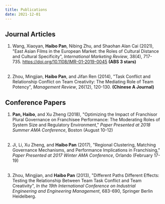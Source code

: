 ```yaml
---
title: Publications
date: 2021-12-01
---
```


## Journal Articles

1.  Wang, Xiaoyan, **Haibo Pan**, Nibing Zhu, and Shaohan Alan Cai (2021), "East Asian Films in the European Market: the Roles of Cultural Distance and Cultural Specificity", *International Marketing Review*, 38(4), 717-735. <https://doi.org/10.1108/IMR-01-2019-0045> **(ABS 3 stars)** <br><br>

2.  Zhou, Mingjian, **Haibo Pan**, and Jifan Ren (2014), "Task Conflict and Relationship Conflict on Team Creativity: The Mediating Role of Team Potency", *Management Review*, 26(12), 120-130. **(Chinese A Journal)**

## Conference Papers

1.  **Pan, Haibo**, and Xu Zheng (2018), "Optimizing the Impact of Franchisor Plural Governance on Franchisee Performance: The Moderating Roles of System Size and Regulatory Environment," *Paper Presented at 2018 Summer AMA Conference*, Boston (August 10-12) <br><br>

2.  Ji, Li, Xu Zheng, and **Haibo Pan** (2017), "Regional Clustering, Matching Governance Mechanisms, and Performance Implications in Franchising," *Paper Presented at 2017 Winter AMA Conference*, Orlando (February 17-19) <br><br>

3.  Zhou, Mingjian, and **Haibo Pan** (2013), "Different Paths Different Effects: Testing the Relationship Between Team Task Conflict and Team Creativity", *In the 19th International Conference on Industrial Engineering and Engineering Management*, 683-690, Springer Berlin Heidelberg.
